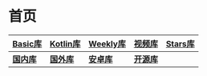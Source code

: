 # 首页

| [**Basic库**](https://github.com/naive0miya/Morphevs/blob/051ee867e6df5b3efed4036fbb24d155c5a831de/typora-f/Basic%E5%BA%93.md) | [**Kotlin库**](https://github.com/naive0miya/Morphevs/blob/051ee867e6df5b3efed4036fbb24d155c5a831de/typora-f/Kotlin%E5%BA%93.md) | [**Weekly库**](https://github.com/naive0miya/Morphevs/blob/051ee867e6df5b3efed4036fbb24d155c5a831de/typora-f/Weekly%E5%BA%93.md) | [**视频库**](https://github.com/naive0miya/Morphevs/blob/051ee867e6df5b3efed4036fbb24d155c5a831de/typora-f/%E8%A7%86%E9%A2%91%E5%BA%93.md) | [ **Stars库**](https://github.com/naive0miya/Morphevs/blob/master/typora-f/Stars%E5%BA%93.md) |
| ------------------------------------------------------------ | ------------------------------------------------------------ | ------------------------------------------------------------ | ------------------------------------------------------------ | ------------------------------------------------------------ |
| [**国内库**](https://github.com/naive0miya/Morphevs/blob/051ee867e6df5b3efed4036fbb24d155c5a831de/typora-f/%E5%9B%BD%E5%86%85%E5%BA%93.md) | [**国外库**](https://github.com/naive0miya/Morphevs/blob/051ee867e6df5b3efed4036fbb24d155c5a831de/typora-f/%E5%9B%BD%E5%A4%96%E5%BA%93.md) | **[安卓库](https://github.com/naive0miya/Morphevs/blob/051ee867e6df5b3efed4036fbb24d155c5a831de/typora-f/%E5%AE%89%E5%8D%93%E5%BA%93.md)** | [**开源库**](https://github.com/naive0miya/Morphevs/blob/051ee867e6df5b3efed4036fbb24d155c5a831de/typora-f/%E5%BC%80%E6%BA%90%E5%BA%93.md) |                                                              |

